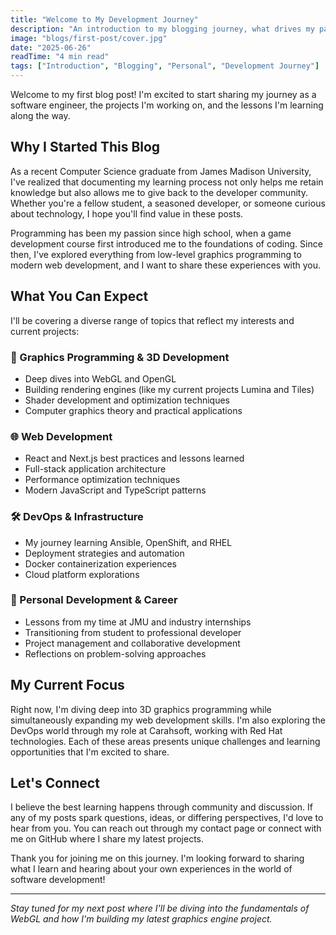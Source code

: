 ```yaml
---
title: "Welcome to My Development Journey"
description: "An introduction to my blogging journey, what drives my passion for technology, and what you can expect from future posts."
image: "blogs/first-post/cover.jpg"
date: "2025-06-26"
readTime: "4 min read"
tags: ["Introduction", "Blogging", "Personal", "Development Journey"]
---
```


Welcome to my first blog post! I'm excited to start sharing my journey as a software engineer, the projects I'm working on, and the lessons I'm learning along the way.

## Why I Started This Blog

As a recent Computer Science graduate from James Madison University, I've realized that documenting my learning process not only helps me retain knowledge but also allows me to give back to the developer community. Whether you're a fellow student, a seasoned developer, or someone curious about technology, I hope you'll find value in these posts.

Programming has been my passion since high school, when a game development course first introduced me to the foundations of coding. Since then, I've explored everything from low-level graphics programming to modern web development, and I want to share these experiences with you.

## What You Can Expect

I'll be covering a diverse range of topics that reflect my interests and current projects:

### 🎨 Graphics Programming & 3D Development
- Deep dives into WebGL and OpenGL
- Building rendering engines (like my current projects Lumina and Tiles)
- Shader development and optimization techniques
- Computer graphics theory and practical applications

### 🌐 Web Development
- React and Next.js best practices and lessons learned
- Full-stack application architecture
- Performance optimization techniques
- Modern JavaScript and TypeScript patterns

### 🛠️ DevOps & Infrastructure
- My journey learning Ansible, OpenShift, and RHEL
- Deployment strategies and automation
- Docker containerization experiences
- Cloud platform explorations

### 💭 Personal Development & Career
- Lessons from my time at JMU and industry internships
- Transitioning from student to professional developer
- Project management and collaborative development
- Reflections on problem-solving approaches

## My Current Focus

Right now, I'm diving deep into 3D graphics programming while simultaneously expanding my web development skills. I'm also exploring the DevOps world through my role at Carahsoft, working with Red Hat technologies. Each of these areas presents unique challenges and learning opportunities that I'm excited to share.

## Let's Connect

I believe the best learning happens through community and discussion. If any of my posts spark questions, ideas, or differing perspectives, I'd love to hear from you. You can reach out through my contact page or connect with me on GitHub where I share my latest projects.

Thank you for joining me on this journey. I'm looking forward to sharing what I learn and hearing about your own experiences in the world of software development!

---

*Stay tuned for my next post where I'll be diving into the fundamentals of WebGL and how I'm building my latest graphics engine project.*